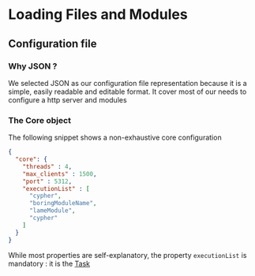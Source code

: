 # Loading Files and Modules
## Configuration file
### Why JSON ?
We selected JSON as our configuration file representation because it is a simple, easily readable and editable format. It cover most of our needs to configure a http server and modules

### The Core object

The following snippet shows a non-exhaustive core configuration  
```json
{
  "core": {
    "threads" : 4,
    "max_clients" : 1500,
    "port" : 5312,
    "executionList" : [
      "cypher",
      "boringModuleName",
      "lameModule",
      "cypher"
    ]
  }
}
```

While most properties are self-explanatory, the property `executionList` is mandatory : it is the [Task]

[Task]:(https://link)